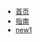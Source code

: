 <!-- docs/_sidebar.md -->
* [首页]()
* [指南](zh_cn/guide.md "The greatest guide in the world")
* [new1](zh_cn/mynew.md)